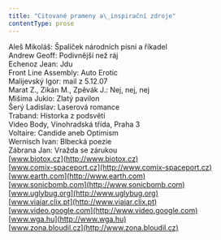 ```yaml
---
title: "Citované prameny a\_inspirační zdroje"
contentType: prose
---
```


<section>

Aleš Mikoláš: Špalíček národních písní a říkadel  
Andrew Geoff: Podivnější než ráj  
Echenoz Jean: Jdu  
Front Line Assembly: Auto Erotic  
Malijevský Igor: mail z 5.12.07  
Marat Z., Zikán M., Zpěvák J.: Nej, nej, nej  
Mišima Jukio: Zlatý pavilon  
Šerý Ladislav: Laserová romance  
Traband: Historka z podsvětí  
Video Body, Vinohradská třída, Praha 3  
Voltaire: Candide aneb Optimism  
Wernisch Ivan: Blbecká poezie  
Zábrana Jan: Vražda se zárukou  
[www.biotox.cz](http://www.biotox.cz)  
[www.comix-spaceport.cz](http://www.comix-spaceport.cz)  
[www.earth.com](http://www.earth.com)  
[www.sonicbomb.com](http://www.sonicbomb.com)  
[www.uglybug.org](http://www.uglybug.org)  
[www.viajar.clix.pt](http://www.viajar.clix.pt)  
[www.video.google.com](http://www.video.google.com)  
[www.wga.hu](http://www.wga.hu)  
[www.zona.bloudil.cz](http://www.zona.bloudil.cz)  

</section>
